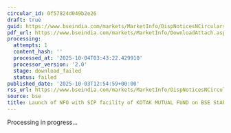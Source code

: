 ```yaml
---
circular_id: 0f57824d049b2e26
draft: true
guid: https://www.bseindia.com/markets/MarketInfo/DispNoticesNCirculars.aspx?Noticeid={4132BBC6-2B11-4E87-AFC0-12B33CD123B9}&noticeno=20251003-38&dt=10/03/2025&icount=38&totcount=73&flag=0
pdf_url: https://www.bseindia.com/markets/MarketInfo/DownloadAttach.aspx?id=20251003-38&attachedId=
processing:
  attempts: 1
  content_hash: ''
  processed_at: '2025-10-04T03:43:22.429910'
  processor_version: '2.0'
  stage: download_failed
  status: failed
published_date: '2025-10-03T12:54:59+00:00'
rss_url: https://www.bseindia.com/markets/MarketInfo/DispNoticesNCirculars.aspx?Noticeid={4132BBC6-2B11-4E87-AFC0-12B33CD123B9}&noticeno=20251003-38&dt=10/03/2025&icount=38&totcount=73&flag=0
source: bse
title: Launch of NFO with SIP facility of KOTAK MUTUAL FUND on BSE StAR MF Platform
---
```


Processing in progress...